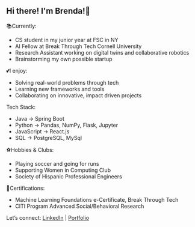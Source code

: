 ## Hi there! I'm Brenda!👋

<!--
**BrendaG04/BrendaG04** is a ✨ _special_ ✨ repository because its `README.md` (this file) appears on your GitHub profile.

Here are some ideas to get you started:
-->
📚Currently:
  - CS student in my junior year at FSC in NY
  - AI Fellow at Break Through Tech Cornell University
  - Research Assistant working on digital twins and collaborative robotics
  - Brainstorming my own possible startup

💕I enjoy:
  - Solving real-world problems through tech
  - Learning new frameworks and tools
  - Collaborating on innovative, impact driven projects

Tech Stack:
  - Java -> Spring Boot
  - Python -> Pandas, NumPy, Flask, Jupyter
  - JavaScript -> React.js
  - SQL -> PostgreSQL, MySql

⚽️Hobbies & Clubs:
  - Playing soccer and going for runs
  - Supporting Women in Computing Club
  - Society of Hispanic Professional Engineers

🏅Certifications:
  - Machine Learning Foundations e-Certificate, Break Through Tech
  - CITI Program Advanced Social/Behavioral Research  

Let’s connect: [LinkedIn](http://www.linkedin.com/in/brenda-galdamez-066500288) | [Portfolio](https://brenwareportfolio.netlify.app)
